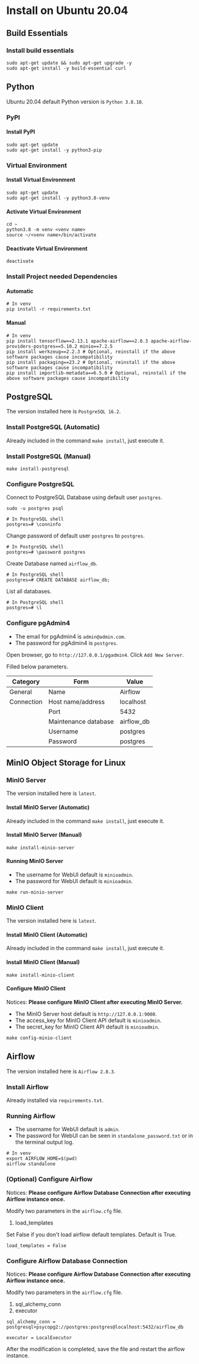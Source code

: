 # Install on Ubuntu 20.04

## Build Essentials

### Install build essentials

```Shell
sudo apt-get update && sudo apt-get upgrade -y
sudo apt-get install -y build-essential curl
```

## Python

Ubuntu 20.04 default Python version is `Python 3.8.10`.

### PyPI

#### Install PyPI

```Shell
sudo apt-get update
sudo apt-get install -y python3-pip
```

### Virtual Environment

#### Install Virtual Environment

```Shell
sudo apt-get update
sudo apt-get install -y python3.8-venv
```

#### Activate Virtual Environment

```Shell
cd ~
python3.8 -m venv <venv name>
source ~/<venv name>/bin/activate
```

#### Deactivate Virtual Environment

```Shell
deactivate
```

### Install Project needed Dependencies

#### Automatic

```Shell
# In venv
pip install -r requirements.txt
```

#### Manual

```Shell
# In venv
pip install tensorflow==2.13.1 apache-airflow==2.8.3 apache-airflow-providers-postgres==5.10.2 minio==7.2.5
pip install werkzeug==2.2.3 # Optional, reinstall if the above software packages cause incompatibility
pip install packaging==23.2 # Optional, reinstall if the above software packages cause incompatibility
pip install importlib-metadata==6.5.0 # Optional, reinstall if the above software packages cause incompatibility
```

## PostgreSQL

The version installed here is `PostgreSQL 16.2`.

### Install PostgreSQL (Automatic)

Already included in the command `make install`, just execute it.

### Install PostgreSQL (Manual)

```Shell
make install-postgresql
```

### Configure PostgreSQL

Connect to PostgreSQL Database using default user `postgres`.

```Shell
sudo -u postgres psql
```

```Shell
# In PostgreSQL shell
postgres=# \conninfo
```

Change password of default user `postgres` to `postgres`.

```Shell
# In PostgreSQL shell
postgres=# \password postgres
```

Create Database named `airflow_db`.

```Shell
# In PostgreSQL shell
postgres=# CREATE DATABASE airflow_db;
```

List all databases.

```Shell
# In PostgreSQL shell
postgres=# \l
```

### Configure pgAdmin4

* The email for pgAdmin4 is `admin@admin.com`.
* The password for pgAdmin4 is `postgres`.

Open browser, go to `http://127.0.0.1/pgadmin4`.
Click `Add New Server`.

Filled below parameters.

| Category   | Form                 | Value      |
|------------|----------------------|------------|
| General    | Name                 | Airflow    |
| Connection | Host name/address    | localhost  |
|            | Port                 | 5432       |
|            | Maintenance database | airflow_db |
|            | Username             | postgres   |
|            | Password             | postgres   |

## MinIO Object Storage for Linux

### MinIO Server

The version installed here is `latest`.

#### Install MinIO Server (Automatic)

Already included in the command `make install`, just execute it.

#### Install MinIO Server (Manual)

```Shell
make install-minio-server
```

#### Running MinIO Server

* The username for WebUI default is `minioadmin`.
* The password for WebUI default is `minioadmin`.

```Shell
make run-minio-server
```

### MinIO Client

The version installed here is `latest`.

#### Install MinIO Client (Automatic)

Already included in the command `make install`, just execute it.

#### Install MinIO Client (Manual)

```Shell
make install-minio-client
```

#### Configure MinIO Client

Notices: **Please configure MinIO Client after executing MinIO Server.**

* The MinIO Server host default is `http://127.0.0.1:9000`.
* The access_key for MinIO Client API default is `minioadmin`.
* The secret_key for MinIO Client API default is `minioadmin`.

```Shell
make config-minio-client
```

## Airflow

The version installed here is `Airflow 2.8.3`.

### Install Airflow

Already installed via `requirements.txt`.

### Running Airflow

* The username for WebUI default is `admin`.
* The password for WebUI can be seen in `standalone_password.txt` or in the terminal output log.

```Shell
# In venv
export AIRFLOW_HOME=$(pwd)
airflow standalone
```

### (Optional) Configure Airflow

Notices: **Please configure Airflow Database Connection after executing Airflow instance once.**

Modify two parameters in the `airflow.cfg` file.

1. load_templates

Set False if you don't load airflow default templates. Default is True.

```text
load_templates = False
```

### Configure Airflow Database Connection

Notices: **Please configure Airflow Database Connection after executing Airflow instance once.**

Modify two parameters in the `airflow.cfg` file.

1. sql_alchemy_conn
2. executor

```text
sql_alchemy_conn = postgresql+psycopg2://postgres:postgres@localhost:5432/airflow_db
```

```text
executor = LocalExecutor
```

After the modification is completed, save the file and restart the airflow instance.